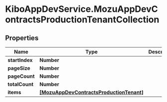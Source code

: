 # KiboAppDevService.MozuAppDevContractsProductionTenantCollection

## Properties

Name | Type | Description | Notes
------------ | ------------- | ------------- | -------------
**startIndex** | **Number** |  | [optional] 
**pageSize** | **Number** |  | [optional] 
**pageCount** | **Number** |  | [optional] 
**totalCount** | **Number** |  | [optional] 
**items** | [**[MozuAppDevContractsProductionTenant]**](MozuAppDevContractsProductionTenant.md) |  | [optional] 



